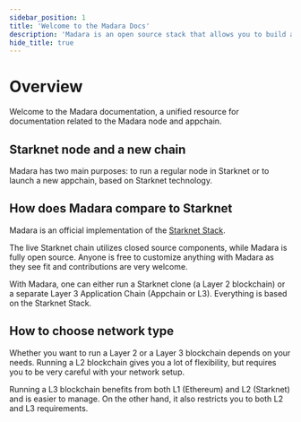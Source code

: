 ```yaml
---
sidebar_position: 1
title: 'Welcome to the Madara Docs'
description: 'Madara is an open source stack that allows you to build app chains powered by Cairo and Starknet technology'
hide_title: true
---
```


# Overview

Welcome to the Madara documentation, a unified resource for documentation related to the Madara node and appchain.

## Starknet node and a new chain

Madara has two main purposes: to run a regular node in Starknet or to launch a new appchain, based on Starknet technology.

## How does Madara compare to Starknet

Madara is an official implementation of the [Starknet Stack](https://www.starknet.io/blog/the-case-for-appchains).

The live Starknet chain utilizes closed source components, while Madara is fully open source. Anyone is free to customize anything with Madara as they see fit and contributions are very welcome.

With Madara, one can either run a Starknet clone (a Layer 2 blockchain) or a separate Layer 3 Application Chain (Appchain or L3). Everything is based on the Starknet Stack.

## How to choose network type

Whether you want to run a Layer 2 or a Layer 3 blockchain depends on your needs. Running a L2 blockchain gives you a lot of flexibility, but requires you to be very careful with your network setup.

Running a L3 blockchain benefits from both L1 (Ethereum) and L2 (Starknet) and is easier to manage. On the other hand, it also restricts you to both L2 and L3 requirements.
